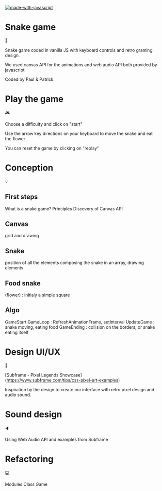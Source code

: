 [![made-with-javascript](https://img.shields.io/badge/Made%20with-JavaScript-1f425f.svg)](https://www.javascript.com)

# Snake game

:snake:

Snake game coded in vanilla JS with keyboard controls and retro graming design.

We used canvas API for the animations and web audio API both provided by javascript

Coded by Paul & Patrick

# Play the game

:video_game:

Choose a difficulty and click on "start"

Use the arrow key directions on your keyboard to move the snake and eat the flower

You can reset the game by clicking on "replay"

# Conception

:bulb:

## First steps

What is a snake game? Principles
Discovery of Canvas API

## Canvas

grid and drawing  

## Snake

position of all the elements composing the snake in an array, drawing elements

## Food snake

(flower) : initialy a simple square

## Algo

GameStart
GameLoop : RefreshAnimationFrame, setInterval
UpdateGame : snake moving, eating food
GameEnding : collision on the borders, or snake eating itself


# Design UI/UX

:art:

[Subframe - Pixel Legends Showcase]
(https://www.subframe.com/tips/css-pixel-art-examples)

Inspiration by the design to create our interface with retro pixel design and audio sound. 

# Sound design

:sound:

Using Web Audio API and examples from Subframe

# Refactoring

:computer:

Modules
Class Game

